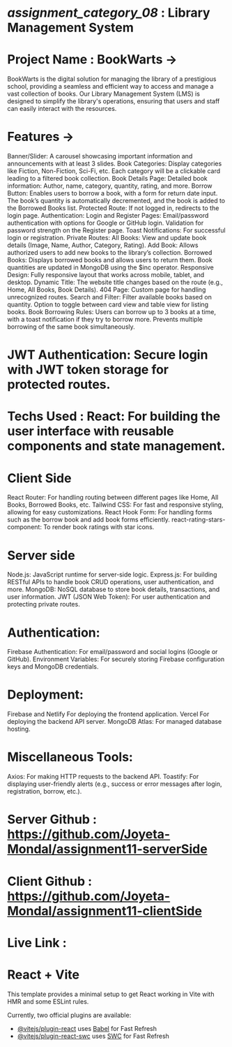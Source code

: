 # _assignment_category_08_ : Library Management System

# Project Name : BookWarts ->

BookWarts is the digital solution for managing the library of a prestigious school, providing a seamless and efficient way to access and manage a vast collection of books. Our Library Management System (LMS) is designed to simplify the library's operations, ensuring that users and staff can easily interact with the resources.

# Features ->

Banner/Slider: A carousel showcasing important information and announcements with at least 3 slides.
Book Categories: Display categories like Fiction, Non-Fiction, Sci-Fi, etc. Each category will be a clickable card leading to a filtered book collection.
Book Details Page: Detailed book information: Author, name, category, quantity, rating, and more.
Borrow Button: Enables users to borrow a book, with a form for return date input. The book’s quantity is automatically decremented, and the book is added to the Borrowed Books list.
Protected Route: If not logged in, redirects to the login page.
Authentication:
Login and Register Pages: Email/password authentication with options for Google or GitHub login.
Validation for password strength on the Register page.
Toast Notifications: For successful login or registration.
Private Routes:
All Books: View and update book details (Image, Name, Author, Category, Rating).
Add Book: Allows authorized users to add new books to the library’s collection.
Borrowed Books: Displays borrowed books and allows users to return them. Book quantities are updated in MongoDB using the $inc operator.
Responsive Design:
Fully responsive layout that works across mobile, tablet, and desktop.
Dynamic Title: The website title changes based on the route (e.g., Home, All Books, Book Details).
404 Page: Custom page for handling unrecognized routes.
Search and Filter: Filter available books based on quantity.
Option to toggle between card view and table view for listing books.
Book Borrowing Rules: Users can borrow up to 3 books at a time, with a toast notification if they try to borrow more.
Prevents multiple borrowing of the same book simultaneously.

# JWT Authentication: Secure login with JWT token storage for protected routes.

# Techs Used : React: For building the user interface with reusable components and state management.

# Client Side

React Router: For handling routing between different pages like Home, All Books, Borrowed Books, etc.
Tailwind CSS: For fast and responsive styling, allowing for easy customizations.
React Hook Form: For handling forms such as the borrow book and add book forms efficiently.
react-rating-stars-component: To render book ratings with star icons.

# Server side

Node.js: JavaScript runtime for server-side logic.
Express.js: For building RESTful APIs to handle book CRUD operations, user authentication, and more.
MongoDB: NoSQL database to store book details, transactions, and user information.
JWT (JSON Web Token): For user authentication and protecting private routes.

# Authentication:

Firebase Authentication: For email/password and social logins (Google or GitHub).
Environment Variables: For securely storing Firebase configuration keys and MongoDB credentials.

# Deployment:

Firebase and Netlify For deploying the frontend application.
Vercel For deploying the backend API server.
MongoDB Atlas: For managed database hosting.

# Miscellaneous Tools:

Axios: For making HTTP requests to the backend API.
Toastify: For displaying user-friendly alerts (e.g., success or error messages after login, registration, borrow, etc.).

# Server Github : https://github.com/Joyeta-Mondal/assignment11-serverSide

# Client Github : https://github.com/Joyeta-Mondal/assignment11-clientSide

# Live Link :

# React + Vite

This template provides a minimal setup to get React working in Vite with HMR and some ESLint rules.

Currently, two official plugins are available:

- [@vitejs/plugin-react](https://github.com/vitejs/vite-plugin-react/blob/main/packages/plugin-react/README.md) uses [Babel](https://babeljs.io/) for Fast Refresh
- [@vitejs/plugin-react-swc](https://github.com/vitejs/vite-plugin-react-swc) uses [SWC](https://swc.rs/) for Fast Refresh
